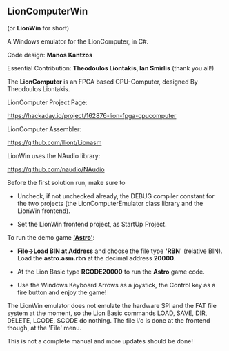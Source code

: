 LionComputerWin
-------
(or **LionWin** for short)

A Windows emulator for the LionComputer, in C#.

Code design: **Manos Kantzos**

Essential Contribution: **Theodoulos Liontakis, Ian Smirlis** (thank you all!)

The **LionComputer** is an FPGA based CPU-Computer, designed By Theodoulos Liontakis.

LionComputer Project Page:

https://hackaday.io/project/162876-lion-fpga-cpucomputer

LionComputer Assembler:

https://github.com/lliont/Lionasm

LionWin uses the NAudio library:

https://github.com/naudio/NAudio


Before the first solution run, make sure to 

- Uncheck, if not unchecked already, the DEBUG compiler constant for the two projects (the LionComputerEmulator class library and the LionWin frontend).

- Set the LionWin frontend project, as StartUp Project.


To run the demo game [**'Astro'**](https://www.youtube.com/watch?v=rEBGKEbPayw):

- **File->Load BIN at Address** and choose the file type **'RBN'** (relative BIN). Load the **astro.asm.rbn** at the decimal address **20000**.

- At the Lion Basic type **RCODE20000** to run the **Astro** game code.

- Use the Windows Keyboard Arrows as a joystick, the Control key as a fire button and enjoy the game!


The LionWin emulator does not emulate the hardware SPI and the FAT file system at the moment, so the Lion Basic commands LOAD, SAVE, DIR, DELETE, LCODE, SCODE do nothing. The file i/o is done at the frontend though, at the 'File' menu.


This is not a complete manual and more updates should be done!
